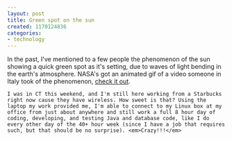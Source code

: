 ```yaml
---
layout: post
title: Green spot on the sun
created: 1170124836
categories:
- technology
---
```

In the past, I've mentioned to a few people the phenomenon of the sun showing a quick green spot as it's setting, due to waves of light bending in the earth's atmosphere. NASA's got an animated gif of a video someone in Italy took of the phenomenon, [check it out](http://antwrp.gsfc.nasa.gov/apod/ap070129.html).

	I was in CT this weekend, and I'm still here working from a Starbucks right now cause they have wireless. How sweet is that? Using the laptop my work provided me, I'm able to connect to my Linux box at my office from just about anywhere and still work a full 8 hour day of coding, developing, and testing Java and database code, like I do every other day of the 40+ hour week (since I have a job that requires such, but that should be no surprise). <em>Crazy!!!</em>

